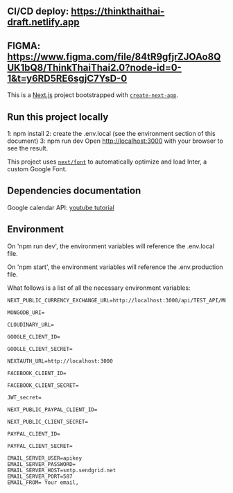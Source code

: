 ## CI/CD deploy: https://thinkthaithai-draft.netlify.app

## FIGMA: https://www.figma.com/file/84tR9gfjrZJOAo8QUK1bQ8/ThinkThaiThai2.0?node-id=0-1&t=y6RD5RE6sgjC7YsD-0

This is a [Next.js](https://nextjs.org/) project bootstrapped with [`create-next-app`](https://github.com/vercel/next.js/tree/canary/packages/create-next-app).

## Run this project locally

1: npm install
2: create the .env.local (see the environment section of this document)
3: npm run dev
Open [http://localhost:3000](http://localhost:3000) with your browser to see the result.


This project uses [`next/font`](https://nextjs.org/docs/basic-features/font-optimization) to automatically optimize and load Inter, a custom Google Font.

## Dependencies documentation

Google calendar API: [youtube tutorial](https://www.youtube.com/watch?v=zrLf4KMs71E&t=1338s)

## Environment
On 'npm run dev', the environment variables will reference the .env.local file.

On 'npm start', the environment variables will reference the .env.production file.

What follows is a list of all the necessary environment variables:

    NEXT_PUBLIC_CURRENCY_EXCHANGE_URL=http://localhost:3000/api/TEST_API/MOCK_currencyExchange

    MONGODB_URI=

    CLOUDINARY_URL=

    GOOGLE_CLIENT_ID=

    GOOGLE_CLIENT_SECRET=

    NEXTAUTH_URL=http://localhost:3000

    FACEBOOK_CLIENT_ID=

    FACEBOOK_CLIENT_SECRET=

    JWT_secret=

    NEXT_PUBLIC_PAYPAL_CLIENT_ID=

    NEXT_PUBLIC_CLIENT_SECRET=

    PAYPAL_CLIENT_ID=

    PAYPAL_CLIENT_SECRET=
    
    EMAIL_SERVER_USER=apikey
    EMAIL_SERVER_PASSWORD=
    EMAIL_SERVER_HOST=smtp.sendgrid.net
    EMAIL_SERVER_PORT=587
    EMAIL_FROM= Your email, 






